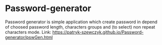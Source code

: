 # Password-generator
Password generator is simple application which create password in depend of choosed password length, characters groups and (to select) non repeat characters mode. Link: https://patryk-szewczyk.github.io/Password-generator/pswGen.html

